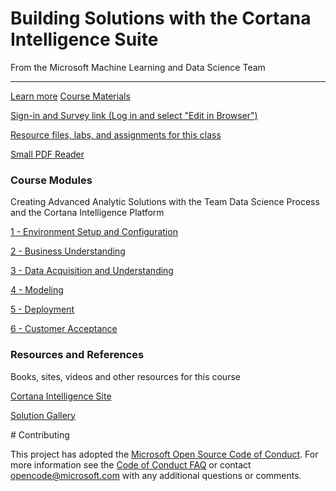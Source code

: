 <!DOCTYPE html>
<html lang="en">
<head>
<!-- Required meta tags always come first -->
<meta charset="utf-8">
<meta name="viewport" content="width=device-width, initial-scale=1, shrink-to-fit=no">
<meta http-equiv="x-ua-compatible" content="ie=edge">
<!-- Bootstrap CSS -->
<link rel="stylesheet" href="https://maxcdn.bootstrapcdn.com/bootstrap/4.0.0-alpha.5/css/bootstrap.min.css" integrity="sha384-AysaV+vQoT3kOAXZkl02PThvDr8HYKPZhNT5h/CXfBThSRXQ6jW5DO2ekP5ViFdi" crossorigin="anonymous">
</head>
<body>
<div class="jumbotron">
<h1 class="display-3">Building Solutions with the Cortana Intelligence Suite</h1>
<p class="lead">From the Microsoft Machine Learning and Data Science Team</p>
<hr class="my-2">
<p class="lead">
<a class="btn btn-primary" href="http://learnanalytics.microsoft.com/home/index" role="button" target="_blank">Learn more</a>
<a class="btn btn-primary" data-toggle="collapse" href="#collapseExample" aria-expanded="false" aria-controls="collapseExample">
Course Materials
</a>
</p>
<div class="collapse" id="collapseExample">
<div class="card card-block">
<p><a href="https://1drv.ms/x/s!AvtncuuqXqYrkvcMcNaHEOoLkKb74A" target="_blank">Sign-in and Survey link  (Log in and select "Edit in Browser")</a></p>
<p><a href="Resources/Resources.zip" target="_blank">Resource files, labs, and assignments for this class</a></p>
<p><a href="http://www.sumatrapdfreader.org/dl/SumatraPDF-3.1.2-64.zip" target="_blank">Small PDF Reader</a></p>
</div>
</div>
</div>
<div class="container">
<div class="row">
<div class="col-sm-4">
<div class="card card-block">
<h3 class="card-title">Course Modules</h3>
<p class="card-text">Creating Advanced Analytic Solutions with the Team Data Science Process and the Cortana Intelligence Platform</p>
<p><a href="Modules/BuildingSolutionsWithCIS-1-Setup.pdf" target="_blank" class="card-link">1 - Environment Setup and Configuration</a></p>
<p><a href="Modules/BuildingSolutionsWithCIS-2-BusinessUnderstanding.pdf" target="_blank" class="card-link">2 - Business Understanding</a></p>
<p><a href="Modules/BuildingSolutionsWithCIS-3-DataAcquisitionAndUnderstanding.pdf" target="_blank" class="card-link">3 - Data Acquisition and Understanding</a></p>
<p><a href="Modules/BuildingSolutionsWithCIS-4-Modeling.pdf" target="_blank" class="card-link">4 - Modeling</a></p>
<p><a href="Modules/BuildingSolutionsWithCIS-5-Deployment.pdf" target="_blank" class="card-link">5 - Deployment</a></p>
<p><a href="Modules/BuildingSolutionsWithCIS-6-CustomerAcceptance.pdf" target="_blank" class="card-link">6 - Customer Acceptance</a></p>
</div>
</div>
<div class="row">
<div class="col-sm-4">
<div class="card card-block">
<h3 class="card-title">Resources and References</h3>
<p class="card-text">Books, sites, videos and other resources for this course</p>
<p><a href="https://www.microsoft.com/en-us/cloud-platform/cortana-intelligence-suite" target="_blank" class="card-link">Cortana Intelligence Site</a></p>
<p><a href="https://gallery.cortanaintelligence.com/solutions" target="_blank" class="card-link">Solution Gallery</a></p>
</div>
</div>
</div>
</div>
</div>
<!-- jQuery first, then Tether, then Bootstrap JS. -->
<script src="https://ajax.googleapis.com/ajax/libs/jquery/3.1.1/jquery.min.js" integrity="sha384-3ceskX3iaEnIogmQchP8opvBy3Mi7Ce34nWjpBIwVTHfGYWQS9jwHDVRnpKKHJg7" crossorigin="anonymous"></script>
<script src="https://cdnjs.cloudflare.com/ajax/libs/tether/1.3.7/js/tether.min.js" integrity="sha384-XTs3FgkjiBgo8qjEjBk0tGmf3wPrWtA6coPfQDfFEY8AnYJwjalXCiosYRBIBZX8" crossorigin="anonymous"></script>
<script src="https://maxcdn.bootstrapcdn.com/bootstrap/4.0.0-alpha.5/js/bootstrap.min.js" integrity="sha384-BLiI7JTZm+JWlgKa0M0kGRpJbF2J8q+qreVrKBC47e3K6BW78kGLrCkeRX6I9RoK" crossorigin="anonymous"></script>
</body>
</html>
# Contributing

This project has adopted the [Microsoft Open Source Code of Conduct](https://opensource.microsoft.com/codeofconduct/). For more information see the [Code of Conduct FAQ](https://opensource.microsoft.com/codeofconduct/faq/) or contact [opencode@microsoft.com](mailto:opencode@microsoft.com) with any additional questions or comments.
